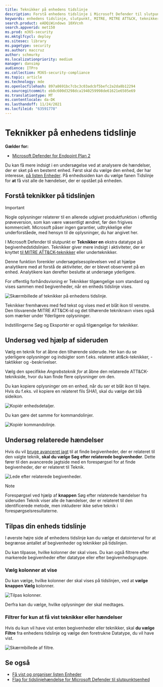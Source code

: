 ```yaml
---
title: Teknikker på enhedens tidslinje
description: Forstå enhedens tidslinje i Microsoft Defender til slutpunkt
keywords: enhedens tidslinje, slutpunkt, MITRE, MITRE ATT&CK, teknikker, taktik
search.product: eADQiWindows 10XVcnh
search.appverid: met150
ms.prod: m365-security
ms.mktglfcycl: deploy
ms.sitesec: library
ms.pagetype: security
ms.author: maccruz
author: schmurky
ms.localizationpriority: medium
manager: dansimp
audience: ITPro
ms.collection: M365-security-compliance
ms.topic: article
ms.technology: mde
ms.openlocfilehash: 897a8691bc7cbc3c03adcbf5befc2a2da8b12294
ms.sourcegitcommit: eb8c600d3298dca1940259998de61621e6505e69
ms.translationtype: MT
ms.contentlocale: da-DK
ms.lasthandoff: 11/24/2021
ms.locfileid: "63591778"
---
```

# <a name="techniques-in-the-device-timeline"></a>Teknikker på enhedens tidslinje

**Gælder for:**
- [Microsoft Defender for Endpoint Plan 2](https://go.microsoft.com/fwlink/?linkid=2154037)

Du kan få mere indsigt i en undersøgelse ved at analysere de hændelser, der er sket på en bestemt enhed. Først skal du vælge den enhed, der har interesse, [på listen Enheder](machines-view-overview.md). På enhedssiden kan du vælge fanen Tidslinje for **at** få vist alle de hændelser, der er opstået på enheden.

## <a name="understand-techniques-in-the-timeline"></a>Forstå teknikker på tidslinjen

> [!IMPORTANT]
> Nogle oplysninger relaterer til en allerede udgivet produktfunktion i offentlig prøveversion, som kan være væsentligt ændret, før den frigives kommercielt. Microsoft påser ingen garantier, udtrykkelige eller underforståede, med hensyn til de oplysninger, du har angivet her.

I Microsoft Defender til slutpunkt er **Teknikker en** ekstra datatype på begivenhedstidslinjen. Teknikker giver mere indsigt i aktiviteter, der er knyttet [til MITRE ATT&CK-teknikker](https://attack.mitre.org/) eller underteknikker.

Denne funktion forenkler undersøgelsesoplevelsen ved at hjælpe analytikere med at forstå de aktiviteter, der er blevet observeret på en enhed. Analytikere kan derefter beslutte at undersøge yderligere.

For offentlig forhåndsvisning er Teknikker tilgængelige som standard og vises sammen med begivenheder, når en enheds tidslinje vises.

![Skærmbillede af teknikker på enhedens tidslinje.](images/device-timeline-2.png)

Teknikker fremhæves med fed tekst og vises med et blåt ikon til venstre. Den tilsvarende MITRE ATT&CK-id og det tilhørende tekniknavn vises også som mærker under Yderligere oplysninger.

Indstillingerne Søg og Eksportér er også tilgængelige for teknikker.

## <a name="investigate-using-the-side-pane"></a>Undersøg ved hjælp af sideruden

Vælg en teknik for at åbne den tilhørende siderude. Her kan du se yderligere oplysninger og indsigter som f.eks. relateret att&ck-teknikker, -taktikker og -beskrivelser.

Vælg den specifikke *Angrebsteknik for* at åbne den relaterede ATT&CK-teknikside, hvor du kan finde flere oplysninger om den.

Du kan kopiere oplysninger om en enhed, når du ser et blåt ikon til højre. Hvis du f.eks. vil kopiere en relateret fils SHA1, skal du vælge det blå sideikon.

![Kopiér enhedsdetaljer.](images/techniques-side-pane-clickable.png)

Du kan gøre det samme for kommandolinjer.

![Kopiér kommandolinje.](images/techniques-side-pane-command.png)

## <a name="investigate-related-events"></a>Undersøg relaterede hændelser

Hvis du vil [bruge avanceret jagt](advanced-hunting-overview.md) til at finde begivenheder, der er relateret til den valgte teknik, **skal du vælge Søg efter relaterede begivenheder**. Dette fører til den avancerede jagtside med en forespørgsel for at finde begivenheder, der er relateret til Teknik.

![Lede efter relaterede begivenheder.](images/techniques-hunt-for-related-events.png)

> [!NOTE]
> Forespørgsel ved hjælp af **knappen** Søg efter relaterede hændelser fra sideruden Teknik viser alle de hændelser, der er relateret til den identificerede metode, men inkluderer ikke selve teknik i forespørgselsresultaterne.

## <a name="customize-your-device-timeline"></a>Tilpas din enheds tidslinje

I øverste højre side af enhedens tidslinje kan du vælge et datointerval for at begrænse antallet af begivenheder og teknikker på tidslinjen.

Du kan tilpasse, hvilke kolonner der skal vises. Du kan også filtrere efter markerede begivenheder efter datatype eller efter begivenhedsgruppe.

### <a name="choose-columns-to-expose"></a>Vælg kolonner at vise

Du kan vælge, hvilke kolonner der skal vises på tidslinjen, ved at **vælge knappen Vælg** kolonner.

![Tilpas kolonner.](images/filter-customize-columns.png)

Derfra kan du vælge, hvilke oplysninger der skal medtages.

### <a name="filter-to-view-techniques-or-events-only"></a>Filtrer for kun at få vist teknikker eller hændelser

Hvis du kun vil have vist enten begivenheder eller teknikker, skal **du vælge Filtre** fra enhedens tidslinje og vælge den foretrukne Datatype, du vil have vist.

![Skærmbillede af filtre.](images/device-timeline-filters.png)

## <a name="see-also"></a>Se også

- [Få vist og organiser listen Enheder](machines-view-overview.md)
- [Flag for tidslinjehændelse for Microsoft Defender til slutpunktsenhed](device-timeline-event-flag.md)

